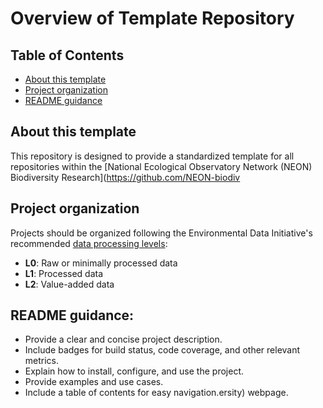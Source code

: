 # Overview of Template Repository 

## Table of Contents
- [About this template](#About-this-template)
- [Project organization](#Project-organization)
- [README guidance](#README-guidance)

## About this template 

This repository is designed to provide a standardized template for all repositories within the [National Ecological Observatory Network (NEON) Biodiversity Research](https://github.com/NEON-biodiv


## Project organization 

Projects should be organized following the Environmental Data Initiative's recommended [data processing levels](https://edirepository.org/resources/cleaning-data-and-quality-control):
- **L0**: Raw or minimally processed data
- **L1**: Processed data 
- **L2**: Value-added data 

## README guidance: 

- Provide a clear and concise project description.
- Include badges for build status, code coverage, and other relevant metrics.
- Explain how to install, configure, and use the project.
- Provide examples and use cases.
- Include a table of contents for easy navigation.ersity) webpage.